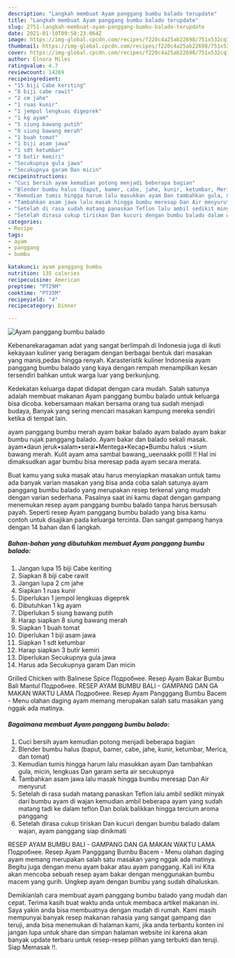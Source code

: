 ```yaml
---
description: "Langkah membuat Ayam panggang bumbu balado terupdate"
title: "Langkah membuat Ayam panggang bumbu balado terupdate"
slug: 2751-langkah-membuat-ayam-panggang-bumbu-balado-terupdate
date: 2021-01-10T09:58:23.064Z
image: https://img-global.cpcdn.com/recipes/f220c4a25ab22698/751x532cq70/ayam-panggang-bumbu-balado-foto-resep-utama.jpg
thumbnail: https://img-global.cpcdn.com/recipes/f220c4a25ab22698/751x532cq70/ayam-panggang-bumbu-balado-foto-resep-utama.jpg
cover: https://img-global.cpcdn.com/recipes/f220c4a25ab22698/751x532cq70/ayam-panggang-bumbu-balado-foto-resep-utama.jpg
author: Elnora Miles
ratingvalue: 4.7
reviewcount: 14269
recipeingredient:
- "15 biji Cabe keriting"
- "8 biji cabe rawit"
- "2 cm jahe"
- "1 ruas kunir"
- "1 jempol lengkuas digeprek"
- "1 kg ayam"
- "5 siung bawang putih"
- "8 siung bawang merah"
- "1 buah tomat"
- "1 biji asam jawa"
- "1 sdt ketumbar"
- "3 butir kemiri"
- "Secukupnya gula jawa"
- "Secukupnya garam Dan micin"
recipeinstructions:
- "Cuci bersih ayam kemudian potong menjadi beberapa bagian"
- "Blender bumbu halus (baput, bamer, cabe, jahe, kunir, ketumbar, Merica, dan tomat)"
- "Kemudian tumis hingga harum lalu masukkan ayam Dan tambahkan gula, micin, lengkuas Dan garam serta air secukupnya"
- "Tambahkan asam jawa lalu masak hingga bumbu meresap Dan Air menyurut"
- "Setelah di rasa sudah matang panaskan Teflon lalu ambil sedikit minyak dari bumbu ayam di wajan kemudian ambil beberapa ayam yang sudah matang tadi ke dalam teflon Dan bolak balikkan hingga tercium aroma panggang"
- "Setelah dirasa cukup tiriskan Dan kucuri dengan bumbu balado dalam wajan, ayam panggang siap dinikmati"
categories:
- Recipe
tags:
- ayam
- panggang
- bumbu

katakunci: ayam panggang bumbu 
nutrition: 135 calories
recipecuisine: American
preptime: "PT29M"
cooktime: "PT35M"
recipeyield: "4"
recipecategory: Dinner

---
```



![Ayam panggang bumbu balado](https://img-global.cpcdn.com/recipes/f220c4a25ab22698/751x532cq70/ayam-panggang-bumbu-balado-foto-resep-utama.jpg)

Kebenarekaragaman adat yang sangat berlimpah di Indonesia juga di ikuti kekayaan kuliner yang beragam dengan berbagai bentuk dari masakan yang manis,pedas hingga renyah. Karasteristik kuliner Indonesia ayam panggang bumbu balado yang kaya dengan rempah menampilkan kesan tersendiri bahkan untuk warga luar yang berkunjung.


Kedekatan keluarga dapat didapat dengan cara mudah. Salah satunya adalah membuat makanan Ayam panggang bumbu balado untuk keluarga bisa dicoba. kebersamaan makan bersama orang tua sudah menjadi budaya, Banyak yang sering mencari masakan kampung mereka sendiri ketika di tempat lain.

ayam panggang bumbu merah ayam bakar balado ayam balado ayam bakar bumbu rujak panggang balado. Ayam bakar dan balado sekali masak. ayam•daun jeruk•salam•serai•Mentega•Kecap•Bumbu halus :•sium bawang merah. Kulit ayam ama sambal bawang,,ueenaakk pollll !! Hal ini dimaksudkan agar bumbu bisa meresap pada ayam secara merata.

Buat kamu yang suka masak atau harus menyiapkan masakan untuk tamu ada banyak varian masakan yang bisa anda coba salah satunya ayam panggang bumbu balado yang merupakan resep terkenal yang mudah dengan varian sederhana. Pasalnya saat ini kamu dapat dengan gampang menemukan resep ayam panggang bumbu balado tanpa harus bersusah payah.
Seperti resep Ayam panggang bumbu balado yang bisa kamu contoh untuk disajikan pada keluarga tercinta. Dan sangat gampang hanya dengan 14 bahan dan 6 langkah.


<!--inarticleads1-->

##### Bahan-bahan yang dibutuhkan membuat Ayam panggang bumbu balado:

1. Jangan lupa 15 biji Cabe keriting
1. Siapkan 8 biji cabe rawit
1. Jangan lupa 2 cm jahe
1. Siapkan 1 ruas kunir
1. Diperlukan 1 jempol lengkuas digeprek
1. Dibutuhkan 1 kg ayam
1. Diperlukan 5 siung bawang putih
1. Harap siapkan 8 siung bawang merah
1. Siapkan 1 buah tomat
1. Diperlukan 1 biji asam jawa
1. Siapkan 1 sdt ketumbar
1. Harap siapkan 3 butir kemiri
1. Diperlukan Secukupnya gula jawa
1. Harus ada Secukupnya garam Dan micin


Grilled Chicken with Balinese Spice Подробнее. Resep Ayam Bakar Bumbu Bali Mantul Подробнее. RESEP AYAM BUMBU BALI - GAMPANG DAN GA MAKAN WAKTU LAMA Подробнее. Resep Ayam Pangggang Bumbu Bacem - Menu olahan daging ayam memang merupakan salah satu masakan yang nggak ada matinya. 

<!--inarticleads2-->

##### Bagaimana membuat  Ayam panggang bumbu balado:

1. Cuci bersih ayam kemudian potong menjadi beberapa bagian
1. Blender bumbu halus (baput, bamer, cabe, jahe, kunir, ketumbar, Merica, dan tomat)
1. Kemudian tumis hingga harum lalu masukkan ayam Dan tambahkan gula, micin, lengkuas Dan garam serta air secukupnya
1. Tambahkan asam jawa lalu masak hingga bumbu meresap Dan Air menyurut
1. Setelah di rasa sudah matang panaskan Teflon lalu ambil sedikit minyak dari bumbu ayam di wajan kemudian ambil beberapa ayam yang sudah matang tadi ke dalam teflon Dan bolak balikkan hingga tercium aroma panggang
1. Setelah dirasa cukup tiriskan Dan kucuri dengan bumbu balado dalam wajan, ayam panggang siap dinikmati


RESEP AYAM BUMBU BALI - GAMPANG DAN GA MAKAN WAKTU LAMA Подробнее. Resep Ayam Pangggang Bumbu Bacem - Menu olahan daging ayam memang merupakan salah satu masakan yang nggak ada matinya. Begitu juga dengan menu ayam bakar atau ayam panggang. Kali ini Kita akan mencoba sebuah resep ayam bakar dengan menggunakan bumbu macem yang gurih. Ungkep ayam dengan bumbu yang sudah dihaluskan. 

Demikianlah cara membuat ayam panggang bumbu balado yang mudah dan cepat. Terima kasih buat waktu anda untuk membaca artikel makanan ini. Saya yakin anda bisa membuatnya dengan mudah di rumah. Kami masih mempunyai banyak resep makanan rahasia yang sangat gampang dan teruji, anda bisa menemukan di halaman kami, jika anda terbantu konten ini jangan lupa untuk share dan simpan halaman website ini karena akan banyak update terbaru untuk resep-resep pilihan yang terbukti dan teruji. Siap Memasak !!. 
